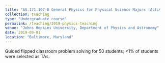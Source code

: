 ```yaml
---
title: "AS.171.107-8 General Physics for Physical Science Majors (Active Learning)"
collection: teaching
type: "Undergraduate course"
permalink: /teaching/2019-physics-teaching
venue: "Johns Hopkins University, Department of Physics and Astronomy"
date: 2019-09-01
location: "Baltimore, Maryland"
---
```


Guided flipped classroom problem solving for 50 students; <1% of students were selected as TAs.

